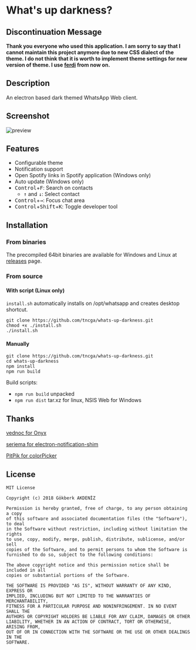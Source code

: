 
# What's up darkness?

## Discontinuation Message
__Thank you everyone who used this application. I am sorry to say that I cannot maintain this project anymore due to new CSS dialect of the theme. I do not think that it is worth to implement theme settings for new version of theme. I use [ferdi](https://github.com/getferdi/ferdi) from now on.__

## Description
An electron based dark themed WhatsApp Web client.

## Screenshot
![preview](https://image.ibb.co/nhjj49/app.jpg)

## Features
 - Configurable theme
 - Notification support
 - Open Spotify links in Spotify application (Windows only)
 - Auto update (Windows only)
 - <kbd>Control</kbd>+<kbd>F</kbd>: Search on contacts
	 - <kbd>↑</kbd> and <kbd>↓</kbd>: Select contact
 - <kbd>Control</kbd>+<kbd>→</kbd>: Focus chat area
 - <kbd>Control</kbd>+<kbd>Shift</kbd>+<kbd>K</kbd>: Toggle developer tool


## Installation
### From binaries
The precompiled 64bit binaries are available for Windows and Linux at [releases](https://github.com/tncga/whats-up-darkness/releases/latest) page.

### From source
#### With script (Linux only)
`install.sh` automatically installs on /opt/whatsapp and creates desktop shortcut.

	git clone https://github.com/tncga/whats-up-darkness.git
	chmod +x ./install.sh
	./install.sh

#### Manually
	git clone https://github.com/tncga/whats-up-darkness.git
	cd whats-up-darkness
	npm install
	npm run build

Build scripts:
- `npm run build` unpacked
- `npm run dist` tar.xz for linux, NSIS Web for Windows

	
## Thanks
[vednoc for Onyx](https://github.com/vednoc/onyx)

[seriema for electron-notification-shim](https://github.com/seriema/electron-notification-shim)

[PitPik for colorPicker](https://github.com/PitPik/colorPicker)

## License

	MIT License

	Copyright (c) 2018 Gökberk AKDENİZ

	Permission is hereby granted, free of charge, to any person obtaining a copy
	of this software and associated documentation files (the "Software"), to deal
	in the Software without restriction, including without limitation the rights
	to use, copy, modify, merge, publish, distribute, sublicense, and/or sell
	copies of the Software, and to permit persons to whom the Software is
	furnished to do so, subject to the following conditions:

	The above copyright notice and this permission notice shall be included in all
	copies or substantial portions of the Software.

	THE SOFTWARE IS PROVIDED "AS IS", WITHOUT WARRANTY OF ANY KIND, EXPRESS OR
	IMPLIED, INCLUDING BUT NOT LIMITED TO THE WARRANTIES OF MERCHANTABILITY,
	FITNESS FOR A PARTICULAR PURPOSE AND NONINFRINGEMENT. IN NO EVENT SHALL THE
	AUTHORS OR COPYRIGHT HOLDERS BE LIABLE FOR ANY CLAIM, DAMAGES OR OTHER
	LIABILITY, WHETHER IN AN ACTION OF CONTRACT, TORT OR OTHERWISE, ARISING FROM,
	OUT OF OR IN CONNECTION WITH THE SOFTWARE OR THE USE OR OTHER DEALINGS IN THE
	SOFTWARE.

